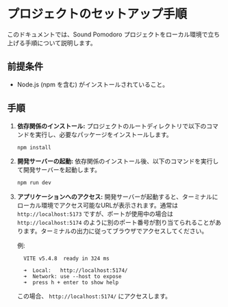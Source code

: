 # プロジェクトのセットアップ手順

このドキュメントでは、Sound Pomodoro プロジェクトをローカル環境で立ち上げる手順について説明します。

## 前提条件

- Node.js (npm を含む) がインストールされていること。

## 手順

1.  **依存関係のインストール:**
    プロジェクトのルートディレクトリで以下のコマンドを実行し、必要なパッケージをインストールします。
    ```bash
    npm install
    ```

2.  **開発サーバーの起動:**
    依存関係のインストール後、以下のコマンドを実行して開発サーバーを起動します。
    ```bash
    npm run dev
    ```

3.  **アプリケーションへのアクセス:**
    開発サーバーが起動すると、ターミナルにローカル環境でアクセス可能なURLが表示されます。通常は `http://localhost:5173` ですが、ポートが使用中の場合は `http://localhost:5174` のように別のポート番号が割り当てられることがあります。ターミナルの出力に従ってブラウザでアクセスしてください。

    例:
    ```
      VITE v5.4.8  ready in 324 ms

      ➜  Local:   http://localhost:5174/
      ➜  Network: use --host to expose
      ➜  press h + enter to show help
    ```
    この場合、 `http://localhost:5174/` にアクセスします。 